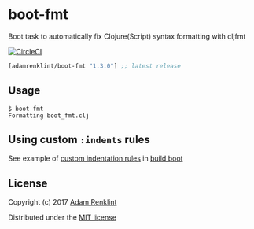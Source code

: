 # boot-fmt

Boot task to automatically fix Clojure(Script) syntax formatting with cljfmt

[![CircleCI](https://circleci.com/gh/adamrenklint/boot-fmt.svg?style=svg)](https://circleci.com/gh/adamrenklint/boot-fmt)

```clojure
[adamrenklint/boot-fmt "1.3.0"] ;; latest release
```

## Usage

```
$ boot fmt
Formatting boot_fmt.clj
```

## Using custom `:indents` rules

See example of [custom indentation rules](https://github.com/weavejester/cljfmt#indentation-rules) in [build.boot](https://github.com/adamrenklint/boot-fmt/blob/master/build.boot#L29)

## License

Copyright (c) 2017 [Adam Renklint](http://adamrenklint.com)

Distributed under the [MIT license](https://github.com/adamrenklint/boot-fmt/blob/master/LICENSE)
